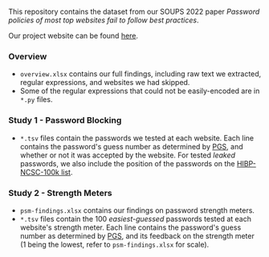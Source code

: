 This repository contains the dataset from our SOUPS 2022 paper *Password policies of most top websites fail to follow best practices*.

Our project website can be found [here](https://passwordpolicies.cs.princeton.edu/).

### Overview

- ```overview.xlsx``` contains our full findings, including raw text we extracted, regular expressions, and websites we had skipped.
- Some of the regular expressions that could not be easily-encoded are in ```*.py``` files.

### Study 1 - Password Blocking

- ```*.tsv``` files contain the passwords we tested at each website. Each line contains the password's guess number as determined by [PGS](https://pgs.ece.cmu.edu/), and whether or not it was accepted by the website. For tested *leaked* passwords, we also include the position of the passwords on the [HIBP-NCSC-100k list](https://www.ncsc.gov.uk/blog-post/passwords-passwords-everywhere). 

### Study 2 - Strength Meters

- ```psm-findings.xlsx``` contains our findings on password strength meters.
- ```*.tsv``` files contain the 100 *easiest-guessed* passwords tested at each website's strength meter. Each line contains the password's guess number as determined by [PGS](https://pgs.ece.cmu.edu/), and its feedback on the strength meter (1 being the lowest, refer to ```psm-findings.xlsx``` for scale).

